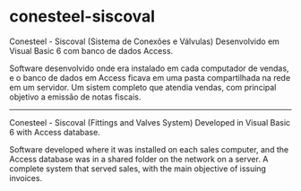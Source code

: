 # conesteel-siscoval
Conesteel - Siscoval (Sistema de Conexões e Válvulas)
Desenvolvido em Visual Basic 6 com banco de dados Access.

Software desenvolvido onde era instalado em cada computador de vendas, e o banco de dados em Access ficava em uma pasta compartilhada na rede em um servidor. Um sistem completo que atendia vendas, com principal objetivo a emissão de notas fiscais.

--------------------------------------------------
Conesteel - Siscoval (Fittings and Valves System)
Developed in Visual Basic 6 with Access database.

Software developed where it was installed on each sales computer, and the Access database was in a shared folder on the network on a server. A complete system that served sales, with the main objective of issuing invoices.
